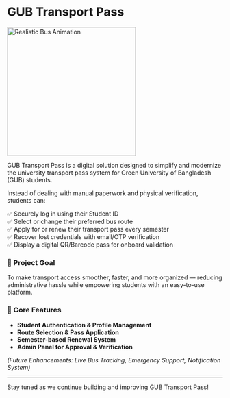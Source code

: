 # GUB Transport Pass
<p align="left">
  <img src="https://media2.giphy.com/media/v1.Y2lkPTc5MGI3NjExb3U2Njlxb240cW56NndmMnNtNWtlc3czbzFkcjF5ZDlkN3U0ZzI5MCZlcD12MV9pbnRlcm5hbF9naWZfYnlfaWQmY3Q/Mx26nXU4YKFAJd9P6V/giphy.gif" alt="Realistic Bus Animation" width="300" />
</p>

GUB Transport Pass is a digital solution designed to simplify and modernize the university transport pass system for Green University of Bangladesh (GUB) students.

Instead of dealing with manual paperwork and physical verification, students can:

✅ Securely log in using their Student ID  
✅ Select or change their preferred bus route  
✅ Apply for or renew their transport pass every semester  
✅ Recover lost credentials with email/OTP verification  
✅ Display a digital QR/Barcode pass for onboard validation  

### 🎯 Project Goal

To make transport access smoother, faster, and more organized — reducing administrative hassle while empowering students with an easy-to-use platform.

### 🚀 Core Features

- **Student Authentication & Profile Management**  
- **Route Selection & Pass Application**  
- **Semester-based Renewal System**  
- **Admin Panel for Approval & Verification**  

*(Future Enhancements: Live Bus Tracking, Emergency Support, Notification System)*

---

Stay tuned as we continue building and improving GUB Transport Pass!
